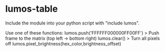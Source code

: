 # lumos-table

Include the module into your python script with "include lumos".

Use one of these functions:
lumos.push('FFFFFF000000FF00FF')	> Push frame to the matrix (top left -> bottom right)
lumos.clear()				> Turn all pixels off
lumos.pixel_brightness(hex_color,brightness_offset)  
